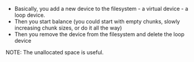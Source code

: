 - Basically, you add a new device to the filesystem - a virtual device - a loop device.
- Then you start balance (you could start with empty chunks, slowly increasing chunk sizes, or do it all the way)
- Then you remove the device from the filesystem and delete the loop device

NOTE: The unallocated space is useful.